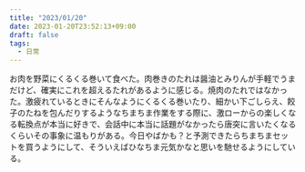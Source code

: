 ```yaml
---
title: "2023/01/20"
date: 2023-01-20T23:52:13+09:00
draft: false
tags:
  - 日常
---
```


お肉を野菜にくるくる巻いて食べた。肉巻きのたれは醤油とみりんが手軽でうまだけど、確実にこれを超えるたれがあるように感じる。焼肉のたれではなかった。激疲れているときにそんなようにくるくる巻いたり、細かい下ごしらえ、餃子のたねを包んだりするようなちまちま作業をする際に、激ローからの楽しくなる転換点が本当に好きで、会話中に本当に話題がなかったら唐突に言いたくなるくらいその事象に温もりがある。今日やばかも？と予測できたらちまちまセットを買うようにして、そういえばひなちま元気かなと思いを馳せるようにしている。
